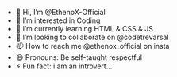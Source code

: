 - 👋 Hi, I’m @EthenoX-Official
- 👀 I’m interested in Coding
- 🌱 I’m currently learning HTML & CSS & JS
- 💞️ I’m looking to collaborate on @codetrevarsal
- 📫 How to reach me @ethenox_official on insta
- 😄 Pronouns: Be self-taught respectful
- ⚡ Fun fact: i am an introvert...

<!---
EthenoX-Official/EthenoX-Official is a ✨ special ✨ repository because its `README.md` (this file) appears on your GitHub profile.
You can click the Preview link to take a look at your changes.
--->

